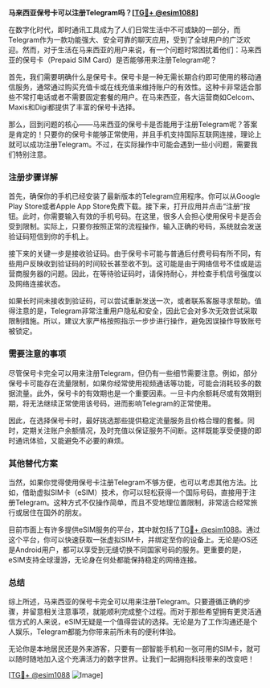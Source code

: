 **马来西亚保号卡可以注册Telegram吗？[[TG💪+ @esim1088](https://t.me/s/esim1088)]**

在数字化时代，即时通讯工具成为了人们日常生活中不可或缺的一部分，而Telegram作为一款功能强大、安全可靠的聊天应用，受到了全球用户的广泛欢迎。然而，对于生活在马来西亚的用户来说，有一个问题时常困扰着他们：马来西亚的保号卡（Prepaid SIM Card）是否能够用来注册Telegram呢？

首先，我们需要明确什么是保号卡。保号卡是一种无需长期合约即可使用的移动通信服务，通常通过购买充值卡或在线充值来维持账户的有效性。这种卡非常适合那些不常打电话或者不需要固定套餐的用户。在马来西亚，各大运营商如Celcom、Maxis和Digi都提供了丰富的保号卡选择。

那么，回到问题的核心——马来西亚的保号卡是否能用于注册Telegram呢？答案是肯定的！只要你的保号卡能够正常使用，并且手机支持国际互联网连接，理论上就可以成功注册Telegram。不过，在实际操作中可能会遇到一些小问题，需要我们特别注意。

### 注册步骤详解

首先，确保你的手机已经安装了最新版本的Telegram应用程序。你可以从Google Play Store或者Apple App Store免费下载。接下来，打开应用并点击“注册”按钮。此时，你需要输入有效的手机号码。在这里，很多人会担心使用保号卡是否会受到限制。实际上，只要你按照正常的流程操作，输入正确的号码，系统就会发送验证码短信到你的手机上。

接下来的关键一步是接收验证码。由于保号卡可能与普通后付费号码有所不同，有些用户反映收到验证码的时间较长甚至收不到。这可能是由于网络信号不佳或是运营商服务器的问题。因此，在等待验证码时，请保持耐心，并检查手机信号强度以及网络连接状态。

如果长时间未接收到验证码，可以尝试重新发送一次，或者联系客服寻求帮助。值得注意的是，Telegram非常注重用户隐私和安全，因此它会对多次无效尝试采取限制措施。所以，建议大家严格按照指示一步步进行操作，避免因误操作导致账号被锁定。

### 需要注意的事项

尽管保号卡完全可以用来注册Telegram，但仍有一些细节需要注意。例如，部分保号卡可能存在流量限制，如果你经常使用视频通话等功能，可能会消耗较多的数据流量。此外，保号卡的有效期也是一个重要因素。一旦卡内余额耗尽或有效期到期，将无法继续正常使用该号码，进而影响Telegram的正常使用。

因此，在选择保号卡时，最好挑选那些提供稳定流量服务且价格合理的套餐。同时，定期关注账户余额情况，及时充值以保证服务不间断。这样既能享受便捷的即时通讯体验，又能避免不必要的麻烦。

### 其他替代方案

当然，如果你觉得使用保号卡注册Telegram不够方便，也可以考虑其他方法。比如，借助虚拟SIM卡（eSIM）技术，你可以轻松获得一个国际号码，直接用于注册Telegram。这种方式不仅操作简单，而且不受地理位置限制，非常适合经常旅行或居住在国外的朋友。

目前市面上有许多提供eSIM服务的平台，其中就包括了[TG💪+ @esim1088](https://t.me/s/esim1088)。通过这个平台，你可以快速获取一张虚拟SIM卡，并绑定至你的设备上。无论是iOS还是Android用户，都可以享受到无缝切换不同国家号码的服务。更重要的是，eSIM支持全球漫游，无论身在何处都能保持稳定的网络连接。

### 总结

综上所述，马来西亚的保号卡完全可以用来注册Telegram。只要遵循正确的步骤，并留意相关注意事项，就能顺利完成整个过程。而对于那些希望拥有更灵活通信方式的人来说，eSIM无疑是一个值得尝试的选择。无论是为了工作沟通还是个人娱乐，Telegram都能为你带来前所未有的便利体验。

无论你是本地居民还是外来游客，只要有一部智能手机和一张可用的SIM卡，就可以随时随地加入这个充满活力的数字世界。让我们一起拥抱科技带来的改变吧！

[[TG💪+ @esim1088](https://t.me/s/esim1088) ![Image](https://i.postimg.cc/4NQfJmqS/Snipaste-2025-05-13-00-14-12.png)]